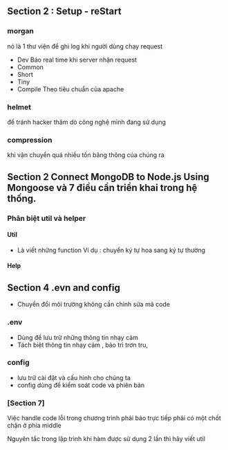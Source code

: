 ## Section 2 : Setup - reStart 
### morgan
nó là 1 thư viện để ghi log khi người dùng chạy request
+ Dev 
Báo real time khi server nhận request
+ Common 
+ Short 
+ Tiny 
+ Compile
Theo tiêu chuẩn của apache

### helmet 
để tránh hacker thăm dò công nghệ mình đang sử dụng 

### compression
khi vận chuyển quá nhiều tốn băng thông của chúng ra

## Section 2 Connect MongoDB to Node.js Using Mongoose và 7 điều cần triển khai trong hệ thống.
### Phân biệt util và helper
#### Util
+ Là viết những function 
Ví dụ : chuyển ký tự hoa sang ký tự thường

#### Help


## Section 4 .evn and config

- Chuyển đổi môi trường không cần chỉnh sửa mã code 
### .env
- Dùng để lưu trữ những thông tin nhạy cảm 
- Tách biệt thông tin nhạy cảm , bảo trì trơn tru, 

### config 
- lưu trữ cài đặt và cấu hình cho chúng ta 
- config dùng để kiểm soát code và phiên bản 

### [Section 7]
Việc handle code lỗi trong chương trình phải báo trực tiếp phải có một chốt chặn ở phía middle


Nguyên tắc trong lập trình khi hàm được sử dụng 2 lần thì hãy  viết util